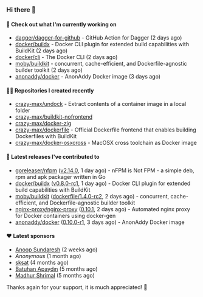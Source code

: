### Hi there 👋

#### 👷 Check out what I'm currently working on

- [dagger/dagger-for-github](https://github.com/dagger/dagger-for-github) - GitHub Action for Dagger (2 days ago)
- [docker/buildx](https://github.com/docker/buildx) - Docker CLI plugin for extended build capabilities with BuildKit (2 days ago)
- [docker/cli](https://github.com/docker/cli) - The Docker CLI (2 days ago)
- [moby/buildkit](https://github.com/moby/buildkit) - concurrent, cache-efficient, and Dockerfile-agnostic builder toolkit (2 days ago)
- [anonaddy/docker](https://github.com/anonaddy/docker) - AnonAddy Docker image (3 days ago)

#### 👨‍💻 Repositories I created recently

- [crazy-max/undock](https://github.com/crazy-max/undock) - Extract contents of a container image in a local folder
- [crazy-max/buildkit-nofrontend](https://github.com/crazy-max/buildkit-nofrontend)
- [crazy-max/docker-zig](https://github.com/crazy-max/docker-zig)
- [crazy-max/dockerfile](https://github.com/crazy-max/dockerfile) - Official Dockerfile frontend that enables building Dockerfiles with BuildKit
- [crazy-max/docker-osxcross](https://github.com/crazy-max/docker-osxcross) - MacOSX cross toolchain as Docker image

#### 🚀 Latest releases I've contributed to

- [goreleaser/nfpm](https://github.com/goreleaser/nfpm) ([v2.14.0](https://github.com/goreleaser/nfpm/releases/tag/v2.14.0), 1 day ago) - nFPM is Not FPM - a simple deb, rpm and apk packager written in Go
- [docker/buildx](https://github.com/docker/buildx) ([v0.8.0-rc1](https://github.com/docker/buildx/releases/tag/v0.8.0-rc1), 1 day ago) - Docker CLI plugin for extended build capabilities with BuildKit
- [moby/buildkit](https://github.com/moby/buildkit) ([dockerfile/1.4.0-rc2](https://github.com/moby/buildkit/releases/tag/dockerfile%2F1.4.0-rc2), 2 days ago) - concurrent, cache-efficient, and Dockerfile-agnostic builder toolkit
- [nginx-proxy/nginx-proxy](https://github.com/nginx-proxy/nginx-proxy) ([0.10.1](https://github.com/nginx-proxy/nginx-proxy/releases/tag/0.10.1), 2 days ago) - Automated nginx proxy for Docker containers using docker-gen
- [anonaddy/docker](https://github.com/anonaddy/docker) ([0.10.0-r1](https://github.com/anonaddy/docker/releases/tag/0.10.0-r1), 3 days ago) - AnonAddy Docker image

#### ❤️ Latest sponsors
- [Anoop Sundaresh](https://github.com/theryecatcher) (2 weeks ago)
- _Anonymous_ (1 month ago)
- [sksat](https://github.com/sksat) (4 months ago)
- [Batuhan Apaydın](https://github.com/developer-guy) (5 months ago)
- [Madhur Shrimal](https://github.com/shrimalmadhur) (5 months ago)

Thanks again for your support, it is much appreciated! 🙏
